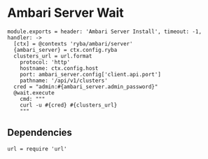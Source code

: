 
# Ambari Server Wait

    module.exports = header: 'Ambari Server Install', timeout: -1, handler: ->
      [ctx] = @contexts 'ryba/ambari/server'
      {ambari_server} = ctx.config.ryba
      clusters_url = url.format
        protocol: 'http'
        hostname: ctx.config.host
        port: ambari_server.config['client.api.port']
        pathname: '/api/v1/clusters'
      cred = "admin:#{ambari_server.admin_password}"
      @wait.execute
        cmd: """
        curl -u #{cred} #{clusters_url}
        """

## Dependencies

    url = require 'url'
